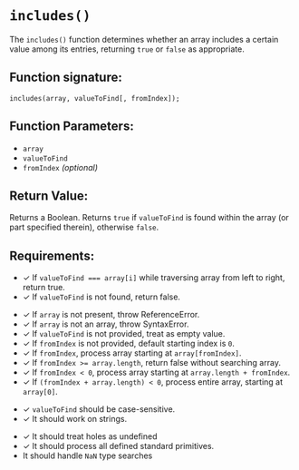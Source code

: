 # `includes()`
The `includes()` function determines whether an array includes a certain value among its entries, returning `true` or `false` as appropriate.

## Function signature:
    includes(array, valueToFind[, fromIndex]);

## Function Parameters:
- `array`
- `valueToFind`
- `fromIndex` _(optional)_

## Return Value:
Returns a Boolean. Returns `true` if `valueToFind` is found within the array (or part specified therein), otherwise `false`.

## Requirements:
<!-- 1. Basic Returns ✓ -->
- ✓ If `valueToFind === array[i]` while traversing array from left to right, return true.
- ✓ If `valueToFind` is not found, return false. 

<!-- 2. Arguement Handling ✓ -->
- ✓ If `array` is not present, throw ReferenceError.
- ✓ If `array` is not an array, throw SyntaxError.
- ✓ If `valueToFind` is not provided, treat as empty value.
- ✓ If `fromIndex` is not provided, default starting index is `0`.
- ✓ If `fromIndex`, process array starting at `array[fromIndex]`.
- ✓ If `fromIndex >= array.length`, return false without searching array.
- ✓ If `fromIndex < 0`, process array starting at `array.length + fromIndex`.
- ✓ If `(fromIndex + array.length) < 0`, process entire array, starting at `array[0]`.

<!-- 3. Functionality ✓ -->
- ✓ `valueToFind` should be case-sensitive.
- ✓ It should work on strings.

<!-- 4. Edge Cases ✓ -->
- ✓ It should treat holes as undefined
- ✓ It should process all defined standard primitives.
- It should handle `NaN` type searches